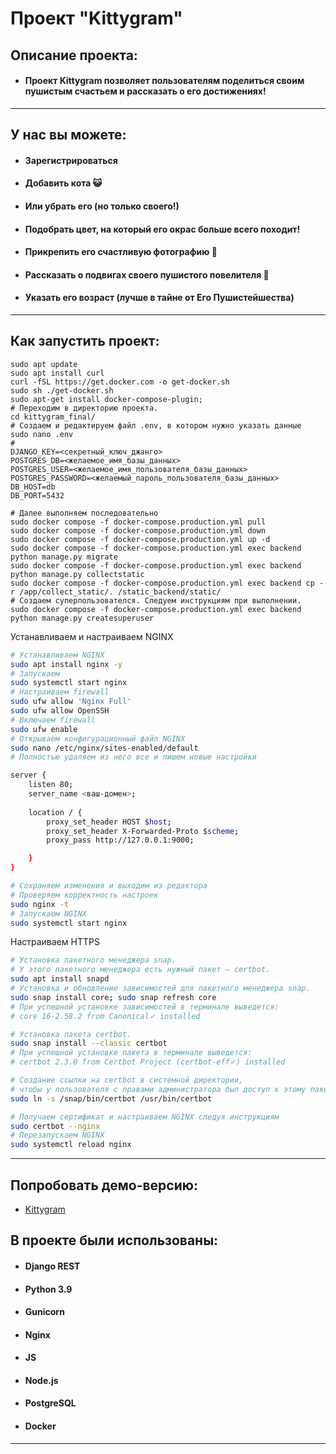 #  Проект "Kittygram"

## Описание проекта:

- #### Проект Kittygram позволяет пользователям поделиться своим пушистым счастьем и рассказать о его достижениях!
---
## У нас вы можете:
- #### Зарегистрироваться
- #### Добавить кота 😺
- #### Или убрать его (но только своего!)
- #### Подобрать цвет, на который его окрас больше всего походит!
- #### Прикрепить его счастливую фотографию 📸
- #### Рассказать о подвигах своего пушистого повелителя 🫅
- #### Указать его возраст (лучше в тайне от Его Пушистейшества)
---
## Как запустить проект:

``` Настраиваем Docker
sudo apt update
sudo apt install curl
curl -fSL https://get.docker.com -o get-docker.sh
sudo sh ./get-docker.sh
sudo apt-get install docker-compose-plugin;
# Переходим в директорию проекта.
cd kittygram_final/
# Создаем и редактируем файл .env, в котором нужно указать данные
sudo nano .env
# 
DJANGO_KEY=<секретный_ключ_джанго>
POSTGRES_DB=<желаемое_имя_базы_данных>
POSTGRES_USER=<желаемое_имя_пользователя_базы_данных>
POSTGRES_PASSWORD=<желаемый_пароль_пользователя_базы_данных>
DB_HOST=db
DB_PORT=5432

# Далее выполняем последовательно
sudo docker compose -f docker-compose.production.yml pull
sudo docker compose -f docker-compose.production.yml down
sudo docker compose -f docker-compose.production.yml up -d
sudo docker compose -f docker-compose.production.yml exec backend python manage.py migrate
sudo docker compose -f docker-compose.production.yml exec backend python manage.py collectstatic
sudo docker compose -f docker-compose.production.yml exec backend cp -r /app/collect_static/. /static_backend/static/
# Создаем суперпользователся. Следуем инструкциям при выполнении.
sudo docker compose -f docker-compose.production.yml exec backend python manage.py createsuperuser
```

Устанавливаем и настраиваем NGINX

```bash
# Устанавливаем NGINX
sudo apt install nginx -y
# Запускаем
sudo systemctl start nginx
# Настраиваем firewall
sudo ufw allow 'Nginx Full'
sudo ufw allow OpenSSH
# Включаем firewall
sudo ufw enable
# Открываем конфигурационный файл NGINX
sudo nano /etc/nginx/sites-enabled/default
# Полностью удаляем из него все и пишем новые настройки

server {
    listen 80;
    server_name <ваш-домен>;
    
    location / {
        proxy_set_header HOST $host;
        proxy_set_header X-Forwarded-Proto $scheme;
        proxy_pass http://127.0.0.1:9000;

    }
}

# Сохраняем изменения и выходим из редактора
# Проверяем корректность настроек
sudo nginx -t
# Запускаем NGINX
sudo systemctl start nginx
```
Настраиваем HTTPS

```bash
# Установка пакетного менеджера snap.
# У этого пакетного менеджера есть нужный пакет — certbot.
sudo apt install snapd
# Установка и обновление зависимостей для пакетного менеджера snap.
sudo snap install core; sudo snap refresh core
# При успешной установке зависимостей в терминале выведется:
# core 16-2.58.2 from Canonical✓ installed 

# Установка пакета certbot.
sudo snap install --classic certbot
# При успешной установке пакета в терминале выведется:
# certbot 2.3.0 from Certbot Project (certbot-eff✓) installed

# Создание ссылки на certbot в системной директории,
# чтобы у пользователя с правами администратора был доступ к этому пакету.
sudo ln -s /snap/bin/certbot /usr/bin/certbot

# Получаем сертификат и настраиваем NGINX следуя инструкциям
sudo certbot --nginx
# Перезапускаем NGINX
sudo systemctl reload nginx
```

---
## Попробовать демо-версию:
* [Kittygram](https://kittygramproject.ddns.net)
## В проекте были использованы:
* #### Django REST
* #### Python 3.9
* #### Gunicorn
* #### Nginx
* #### JS
* #### Node.js
* #### PostgreSQL
* #### Docker
---
